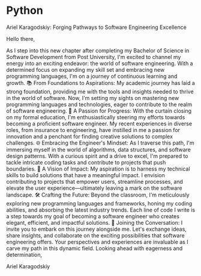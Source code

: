 # Python

Ariel Karagodskiy: Forging Pathways to Software Engineering Excellence

Hello there,

As I step into this new chapter after completing my Bachelor of Science in Software Development from Post University, I'm excited to channel my energy into an exciting endeavor: the world of software engineering. With a determined focus on expanding my skill set and embracing new programming languages, I'm on a journey of continuous learning and growth.
📚 From Foundations to Aspirations: My academic journey has laid a strong foundation, providing me with the tools and insights needed to thrive in the world of software. Now, I'm setting my sights on mastering new programming languages and technologies, eager to contribute to the realm of software engineering.
🚀 A Passion for Progress: With the curtain closing on my formal education, I'm enthusiastically steering my efforts towards becoming a proficient software engineer. My recent experiences in diverse roles, from insurance to engineering, have instilled in me a passion for innovation and a penchant for finding creative solutions to complex challenges.
🌐 Embracing the Engineer's Mindset: As I traverse this path, I'm immersing myself in the world of algorithms, data structures, and software design patterns. With a curious spirit and a drive to excel, I'm prepared to tackle intricate coding tasks and contribute to projects that push boundaries.
🌟 A Vision of Impact: My aspiration is to harness my technical skills to build solutions that have a meaningful impact. I envision contributing to projects that empower users, streamline processes, and elevate the user experience—ultimately leaving a mark on the software landscape.
🛠️ Crafting the Future: Beyond the classroom, I'm meticulously exploring new programming languages and frameworks, honing my coding abilities, and absorbing the latest industry trends. Each line of code I write is a step towards my goal of becoming a software engineer who creates elegant, efficient, and impactful solutions.
🔗 Joining the Conversation: I invite you to embark on this journey alongside me. Let's exchange ideas, share insights, and collaborate on the exciting possibilities that software engineering offers. Your perspectives and experiences are invaluable as I carve my path in this dynamic field.
Looking ahead with eagerness and determination,

Ariel Karagodskiy
